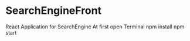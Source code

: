 # SearchEngineFront
React Application for SearchEngine
At first open Terminal
npm install
npm start
